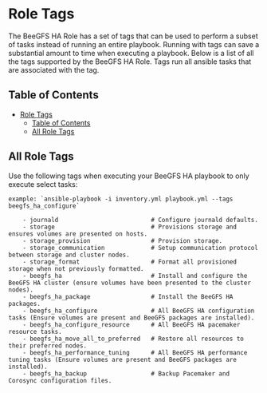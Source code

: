 <a name="role-tags"></a>
# Role Tags

The BeeGFS HA Role has a set of tags that can be used to perform a subset of tasks instead of running an entire playbook.
Running with tags can save a substantial amount to time when executing a playbook. Below is a list of all the tags
supported by the BeeGFS HA Role. Tags run all ansible tasks that are associated with the tag.

<a name="table-of-contents"></a>
## Table of Contents

- [Role Tags](#role-tags)
  - [Table of Contents](#table-of-contents)
  - [All Role Tags](#all-role-tags)

<a name="all-role-tags"></a>
## All Role Tags

Use the following tags when executing your BeeGFS HA playbook to only execute select tasks:

    example: `ansible-playbook -i inventory.yml playbook.yml --tags beegfs_ha_configure`
            
        - journald                          # Configure journald defaults.
        - storage                           # Provisions storage and ensures volumes are presented on hosts.
        - storage_provision                 # Provision storage.
        - storage_communication             # Setup communication protocol between storage and cluster nodes.
        - storage_format                    # Format all provisioned storage when not previously formatted.
        - beegfs_ha                         # Install and configure the BeeGFS HA cluster (ensure volumes have been presented to the cluster nodes).
        - beegfs_ha_package                 # Install the BeeGFS HA packages.
        - beegfs_ha_configure               # All BeeGFS HA configuration tasks (Ensure volumes are present and BeeGFS packages are installed).
        - beegfs_ha_configure_resource      # All BeeGFS HA pacemaker resource tasks.
        - beegfs_ha_move_all_to_preferred   # Restore all resources to their preferred nodes.
        - beegfs_ha_performance_tuning      # All BeeGFS HA performance tuning tasks (Ensure volumes are present and BeeGFS packages are installed).
        - beegfs_ha_backup                  # Backup Pacemaker and Corosync configuration files.
